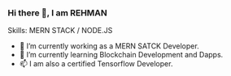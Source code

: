 ### Hi there 👋, I am REHMAN

Skills: MERN STACK / NODE.JS

- 🔭 I’m currently working as a MERN SATCK Developer.
- 🌱 I’m currently learning Blockchain Development and Dapps.
- 📫 I am also a certified Tensorflow Developer.
